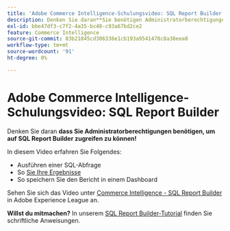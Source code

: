 ```yaml
---
title: 'Adobe Commerce Intelligence-Schulungsvideo: SQL Report Builder'
description: Denken Sie daran**Sie benötigen Administratorberechtigungen, um auf den SQL-Report Builder zugreifen zu können!**
exl-id: bbe47df3-c7f2-4a35-bc48-c93a67bd2ce2
feature: Commerce Intelligence
source-git-commit: 83b21845cd306336e1cb193a9541478c8a38eea8
workflow-type: tm+mt
source-wordcount: '91'
ht-degree: 0%

---
```


# Adobe Commerce Intelligence-Schulungsvideo: SQL Report Builder

Denken Sie daran **dass Sie Administratorberechtigungen benötigen, um auf SQL Report Builder zugreifen zu können!**

In diesem Video erfahren Sie Folgendes:

* Ausführen einer SQL-Abfrage
* So [ Sie Ihre Ergebnisse ](/docs/commerce-business-intelligence/mbi/tutorials/create-visuals-from-sql.html)<!-- Link fails-->
* So speichern Sie den Bericht in einem Dashboard

Sehen Sie sich das Video unter [Commerce Intelligence - SQL Report Builder ](/docs/commerce-learn/tutorials/business-intelligence/sql-report-builder.html) in Adobe Experience League an.

**Willst du mitmachen?** In unserem [SQL Report Builder-Tutorial](/docs/commerce-business-intelligence/mbi/analyze/sql/sql-rpt-bldr.html) finden Sie schriftliche Anweisungen.
